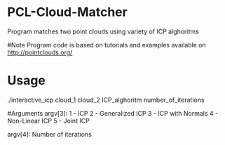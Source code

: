 # PCL-Cloud-Matcher
Program matches two point clouds using variety of ICP alghoritms

#Note
Program code is based on tutorials and examples available on http://pointclouds.org/

# Usage
./interactive_icp cloud_1 cloud_2 ICP_alghoritm number_of_iterations

#Arguments
argv[3]:
1 - ICP
2 - Generalized ICP
3 - ICP with Normals
4 - Non-Linear ICP
5 - Joint ICP

argv[4]:
Number of iterations
